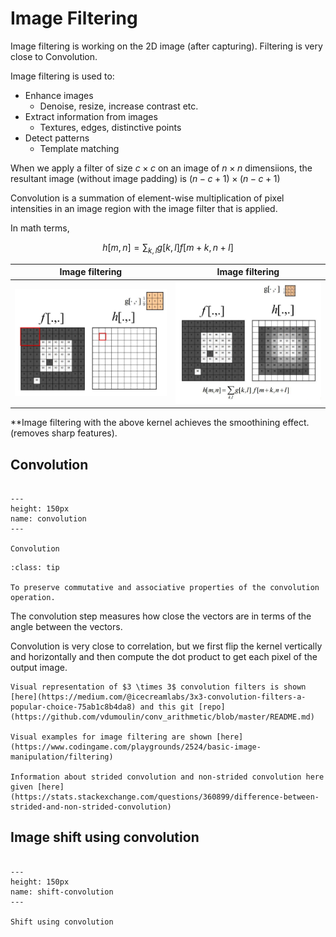 # Image Filtering

Image filtering is working on the 2D image (after capturing). Filtering is very close to Convolution.

Image filtering is used to:
* Enhance images
  * Denoise, resize, increase contrast etc.
* Extract information from images
  * Textures, edges, distinctive points
* Detect patterns
  * Template matching

When we apply a filter of size $c \times c$ on an image of $n \times n$ dimensiions, the resultant image (without image padding) is $(n-c+1) \times (n-c+1)$

Convolution is a summation of element-wise multiplication of pixel intensities in an image region with the image filter that is applied.

In math terms,

$$
h[m,n] = \sum_{k,l}g[k,l] f[m+k, n+l]
$$

Image filtering             |  Image filtering |  
:-------------------------:|:-------------------------:
![](/imgs/img-filtering1.PNG)  |  ![](/imgs/img-filtering3.PNG)

**Image filtering with the above kernel achieves the smoothining effect. (removes sharp features).

## Convolution

```{figure} /imgs/convolution.PNG

---
height: 150px
name: convolution
---

Convolution
```

```{admonition} Why to flip the kernel?
:class: tip

To preserve commutative and associative properties of the convolution operation.
```

The convolution step measures how close the vectors are in terms of the angle between the vectors.

Convolution is very close to correlation, but we first flip the kernel vertically and horizontally and then compute the dot product to get each pixel of the output image.

```{note}
Visual representation of $3 \times 3$ convolution filters is shown [here](https://medium.com/@icecreamlabs/3x3-convolution-filters-a-popular-choice-75ab1c8b4da8) and this git [repo](https://github.com/vdumoulin/conv_arithmetic/blob/master/README.md)

Visual examples for image filtering are shown [here](https://www.codingame.com/playgrounds/2524/basic-image-manipulation/filtering)

Information about strided convolution and non-strided convolution here given [here](https://stats.stackexchange.com/questions/360899/difference-between-strided-and-non-strided-convolution)
```
## Image shift using convolution


```{figure} /imgs/shift-convolution.PNG

---
height: 150px
name: shift-convolution
---

Shift using convolution
```


